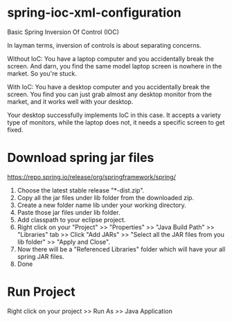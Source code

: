 # spring-ioc-xml-configuration
Basic Spring Inversion Of Control (IOC) 

In layman terms, inversion of controls is about separating concerns.

Without IoC: You have a laptop computer and you accidentally break the screen. And darn, you find the same model laptop screen is nowhere in the market. So you're stuck.

With IoC: You have a desktop computer and you accidentally break the screen. You find you can just grab almost any desktop monitor from the market, and it works well with your desktop.

Your desktop successfully implements IoC in this case. It accepts a variety type of monitors, while the laptop does not, it needs a specific screen to get fixed. 

# Download spring jar files
https://repo.spring.io/release/org/springframework/spring/
1. Choose the latest stable release "*-dist.zip".
2. Copy all the jar files under lib folder from the downloaded zip.
3. Create a new folder name lib under your working directory.
4. Paste those jar files under lib folder.
5. Add classpath to your eclipse project.
6. Right click on your "Project" >> "Properties" >> "Java Build Path" >> "Libraries" tab >> Click "Add JARs" >> "Select all the JAR files from you lib folder" >> "Apply and Close".
7. Now there will be a "Referenced Libraries" folder which will have your all spring JAR files.
8. Done

# Run Project
Right click on your project >> Run As >> Java Application
